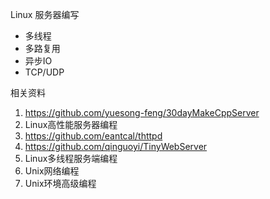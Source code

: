 Linux 服务器编写
- 多线程
- 多路复用
- 异步IO
- TCP/UDP

相关资料
1. https://github.com/yuesong-feng/30dayMakeCppServer
2. Linux高性能服务器编程
3. https://github.com/eantcal/thttpd
4. https://github.com/qinguoyi/TinyWebServer
5. Linux多线程服务端编程
6. Unix网络编程
7. Unix环境高级编程